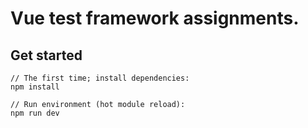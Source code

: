 # Vue test framework assignments.

## Get started
```
// The first time; install dependencies:
npm install

// Run environment (hot module reload):
npm run dev
```
